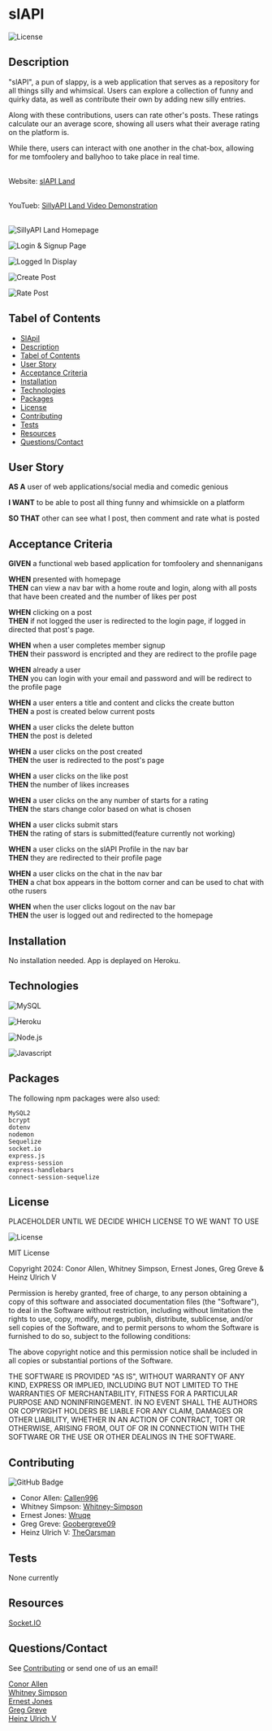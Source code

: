 # slAPI

![License](https://img.shields.io/badge/License-MIT-yellow.svg)

## Description

"slAPI", a pun of slappy, is a web application that serves as a repository for all things silly and whimsical. Users can explore a collection of funny and quirky data, as well as contribute their own by adding new silly entries.

Along with these contributions, users can rate other's posts. These ratings calculate our an average score, showing all users what their average rating on the platform is.

While there, users can interact with one another in the chat-box, allowing for me tomfoolery and ballyhoo to take place in real time.<br><br>

Website: [slAPI Land](https://desolate-sierra-47851-d89056b73f92.herokuapp.com/)<br><br>

YouTueb: [SillyAPI Land Video Demonstration](https://youtu.be/NXnet7akNKo)<br><br>

![SillyAPI Land Homepage](assets/images/SillyAPI.jpg)

![Login & Signup Page](assets/images/Loggin_Create.jpg)

![Logged In Display](assets/images/Logged_In.png)

![Create Post](assets/images/Create_Post.png)

![Rate Post](assets/images/Rate_Post.png)

## Tabel of Contents

- [SlApiI](#slapi)<br>
- [Description](#description)<br>
- [Tabel of Contents](#tabel-of-contents)<br>
- [User Story](#user-story)<br>
- [Acceptance Criteria](#acceptance-criteria)<br>
- [Installation](#installation)<br>
- [Technologies](#technologies)<br>
- [Packages](#packages)<br>
- [License](#license)<br>
- [Contributing](#contributing)<br>
- [Tests](#tests)<br>
- [Resources](#resources)<br>
- [Questions/Contact](#questionscontact)

## User Story

**AS A** user of web applications/social media and comedic genious <br>

**I WANT** to be able to post all thing funny and whimsickle on a platform <br>

**SO THAT** other can see what I post, then comment and rate what is posted

## Acceptance Criteria

**GIVEN** a functional web based application for tomfoolery and shennanigans

**WHEN** presented with homepage <br>
**THEN** can view a nav bar with a home route and login, along with all posts that have been created and the number of likes per post

**WHEN** clicking on a post <br>
**THEN** if not logged the user is redirected to the login page, if logged in directed that post's page.

**WHEN** when a user completes member signup <br>
**THEN** their password is encripted and they are redirect to the profile page

**WHEN** already a user <br>
**THEN** you can login with your email and password and will be redirect to the profile page

**WHEN** a user enters a title and content and clicks the create button <br>
**THEN** a post is created below current posts

**WHEN** a user clicks the delete button <br>
**THEN** the post is deleted

**WHEN** a user clicks on the post created <br>
**THEN** the user is redirected to the post's page

**WHEN** a user clicks on the like post <br>
**THEN** the number of likes increases

**WHEN** a user clicks on the any number of starts for a rating <br>
**THEN** the stars change color based on what is chosen

**WHEN** a user clicks submit stars <br>
**THEN** the rating of stars is submitted(feature currently not working)

**WHEN** a user clicks on the slAPI Profile in the nav bar <br>
**THEN** they are redirected to their profile page

**WHEN** a user clicks on the chat in the nav bar <br>
**THEN** a chat box appears in the bottom corner and can be used to chat with othe rusers

**WHEN** when the user clicks logout on the nav bar<br>
**THEN** the user is logged out and redirected to the homepage

## Installation

No installation needed. App is deplayed on Heroku.

## Technologies

![MySQL](https://img.shields.io/badge/-MySql-4479a1?style=for-the-badge&logo=mysql&logoColor=white)

![Heroku](https://img.shields.io/badge/-Heroku-430098?style=for-the-badge&logo=heroku&logoColor=white)

![Node.js](https://img.shields.io/badge/-Node.js-339933?style=for-the-badge&logo=node.js&logoColor=white)

![Javascript](https://img.shields.io/badge/-JavaScript-f7df1e?style=for-the-badge&logo=javascript&logoColor=black)

## Packages

The following npm packages were also used:

`MySQL2`<br>
`bcrypt`<br>
`dotenv`<br>
`nodemon`<br>
`Sequelize`<br>
`socket.io`<br>
`express.js`<br>
`express-session`<br>
`express-handlebars`<br>
`connect-session-sequelize`

## License

PLACEHOLDER UNTIL WE DECIDE WHICH LICENSE TO WE WANT TO USE

![License](https://img.shields.io/badge/License-MIT-yellow.svg)

MIT License

Copyright 2024: Conor Allen, Whitney Simpson, Ernest Jones, Greg Greve & Heinz Ulrich V

Permission is hereby granted, free of charge, to any person obtaining a copy
of this software and associated documentation files (the "Software"), to deal
in the Software without restriction, including without limitation the rights
to use, copy, modify, merge, publish, distribute, sublicense, and/or sell
copies of the Software, and to permit persons to whom the Software is
furnished to do so, subject to the following conditions:

The above copyright notice and this permission notice shall be included in all
copies or substantial portions of the Software.

THE SOFTWARE IS PROVIDED "AS IS", WITHOUT WARRANTY OF ANY KIND, EXPRESS OR
IMPLIED, INCLUDING BUT NOT LIMITED TO THE WARRANTIES OF MERCHANTABILITY,
FITNESS FOR A PARTICULAR PURPOSE AND NONINFRINGEMENT. IN NO EVENT SHALL THE
AUTHORS OR COPYRIGHT HOLDERS BE LIABLE FOR ANY CLAIM, DAMAGES OR OTHER
LIABILITY, WHETHER IN AN ACTION OF CONTRACT, TORT OR OTHERWISE, ARISING FROM,
OUT OF OR IN CONNECTION WITH THE SOFTWARE OR THE USE OR OTHER DEALINGS IN THE
SOFTWARE.

## Contributing

![GitHub Badge](assets/images/image-1.png)

- Conor Allen: [Callen996](https://github.com/callen996)
- Whitney Simpson: [Whitney-Simpson](https://github.com/Whitney-Simpson)
- Ernest Jones: [Wruqe](https://github.com/Wruqe)
- Greg Greve: [Goobergreve09](https://github.com/Goobergreve09)
- Heinz Ulrich V: [TheOarsman](https://github.com/TheOarsman)

## Tests

None currently

## Resources

[Socket.IO](https://socket.io/)

## Questions/Contact

See [Contributing](#contributing) or send one of us an email!

[Conor Allen](mailto:conorallen5252@gmail.com)<br>
[Whitney Simpson](mailto:whitmoon4819@gmail.com)<br>
[Ernest Jones](mailto:wruqess@gmail.com)<br>
[Greg Greve](mailto:gregory.greve@yahoo.com)<br>
[Heinz Ulrich V](mailto:heinzulrichv@gmail.com)
